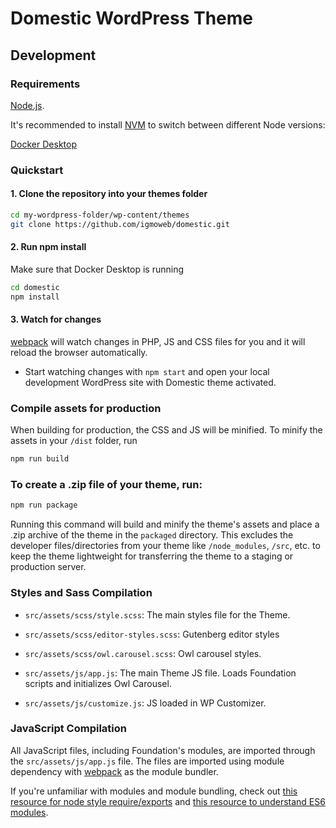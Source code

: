 # Domestic WordPress Theme

## Development

### Requirements

[Node.js](http://nodejs.org). 

It's recommended to install [NVM](https://github.com/creationix/nvm) to switch between different Node versions:

[Docker Desktop](https://www.docker.com/products/docker-desktop)

### Quickstart

#### 1. Clone the repository into your themes folder

```bash
cd my-wordpress-folder/wp-content/themes
git clone https://github.com/igmoweb/domestic.git
```

#### 2. Run npm install

Make sure that Docker Desktop is running

```bash
cd domestic
npm install
```

#### 3. Watch for changes

[webpack](https://webpack.js.org/) will watch changes in PHP, JS and CSS files for you and it will reload the browser automatically.

- Start watching changes with `npm start` and open your local development WordPress site with Domestic theme activated.

### Compile assets for production

When building for production, the CSS and JS will be minified. To minify the assets in your `/dist` folder, run

```bash
npm run build
```

### To create a .zip file of your theme, run:

```bash
npm run package
```

Running this command will build and minify the theme's assets and place a .zip archive of the theme in the `packaged` directory. This excludes the developer files/directories from your theme like `/node_modules`, `/src`, etc. to keep the theme lightweight for transferring the theme to a staging or production server.

### Styles and Sass Compilation
 * `src/assets/scss/style.scss`: The main styles file for the Theme.
 * `src/assets/scss/editor-styles.scss`: Gutenberg editor styles
 * `src/assets/scss/owl.carousel.scss`: Owl carousel styles.
  
 * `src/assets/js/app.js`: The main Theme JS file. Loads Foundation scripts and initializes Owl Carousel.
 * `src/assets/js/customize.js`: JS loaded in WP Customizer.
 
### JavaScript Compilation

All JavaScript files, including Foundation's modules, are imported through the `src/assets/js/app.js` file. The files are imported using module dependency with [webpack](https://webpack.js.org/) as the module bundler.

If you're unfamiliar with modules and module bundling, check out [this resource for node style require/exports](http://openmymind.net/2012/2/3/Node-Require-and-Exports/) and [this resource to understand ES6 modules](http://exploringjs.com/es6/ch_modules.html).
